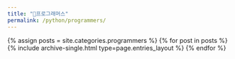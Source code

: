 ```yaml
---
title: "🌴프로그래머스"
permalink: /python/programmers/
---
```


{% assign posts = site.categories.programmers %}
{% for post in posts %} {% include archive-single.html type=page.entries_layout %} {% endfor %}

